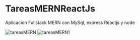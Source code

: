 # TareasMERNReactJs
Aplicacion Fullstack MERN con  MySql, express Reactjs y node

![tareasMERN](https://github.com/AndresRojoUG/TareasMERNReactJs/assets/75127531/be227d70-afbe-4076-8629-e454ca1a443d)
![tareasMERN1](https://github.com/AndresRojoUG/TareasMERNReactJs/assets/75127531/da7ddd35-65de-4d20-9df8-8aeda075855f)
